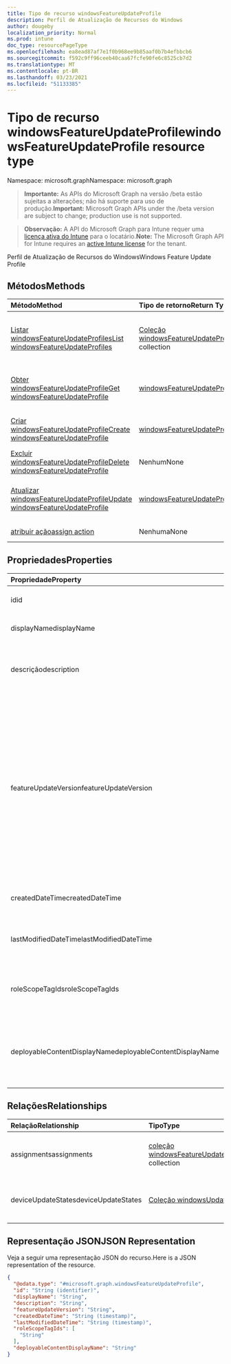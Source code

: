 ```yaml
---
title: Tipo de recurso windowsFeatureUpdateProfile
description: Perfil de Atualização de Recursos do Windows
author: dougeby
localization_priority: Normal
ms.prod: intune
doc_type: resourcePageType
ms.openlocfilehash: ea8ead87af7e1f0b968ee9b85aaf0b7b4efbbcb6
ms.sourcegitcommit: f592c9ff96ceeb40caa67fcfe90fe6c8525cb7d2
ms.translationtype: MT
ms.contentlocale: pt-BR
ms.lasthandoff: 03/23/2021
ms.locfileid: "51133385"
---
```

# <a name="windowsfeatureupdateprofile-resource-type"></a><span data-ttu-id="9b5c3-103">Tipo de recurso windowsFeatureUpdateProfile</span><span class="sxs-lookup"><span data-stu-id="9b5c3-103">windowsFeatureUpdateProfile resource type</span></span>

<span data-ttu-id="9b5c3-104">Namespace: microsoft.graph</span><span class="sxs-lookup"><span data-stu-id="9b5c3-104">Namespace: microsoft.graph</span></span>

> <span data-ttu-id="9b5c3-105">**Importante:** As APIs do Microsoft Graph na versão /beta estão sujeitas a alterações; não há suporte para uso de produção.</span><span class="sxs-lookup"><span data-stu-id="9b5c3-105">**Important:** Microsoft Graph APIs under the /beta version are subject to change; production use is not supported.</span></span>

> <span data-ttu-id="9b5c3-106">**Observação:** A API do Microsoft Graph para Intune requer uma [licença ativa do Intune](https://go.microsoft.com/fwlink/?linkid=839381) para o locatário.</span><span class="sxs-lookup"><span data-stu-id="9b5c3-106">**Note:** The Microsoft Graph API for Intune requires an [active Intune license](https://go.microsoft.com/fwlink/?linkid=839381) for the tenant.</span></span>

<span data-ttu-id="9b5c3-107">Perfil de Atualização de Recursos do Windows</span><span class="sxs-lookup"><span data-stu-id="9b5c3-107">Windows Feature Update Profile</span></span>

## <a name="methods"></a><span data-ttu-id="9b5c3-108">Métodos</span><span class="sxs-lookup"><span data-stu-id="9b5c3-108">Methods</span></span>
|<span data-ttu-id="9b5c3-109">Método</span><span class="sxs-lookup"><span data-stu-id="9b5c3-109">Method</span></span>|<span data-ttu-id="9b5c3-110">Tipo de retorno</span><span class="sxs-lookup"><span data-stu-id="9b5c3-110">Return Type</span></span>|<span data-ttu-id="9b5c3-111">Descrição</span><span class="sxs-lookup"><span data-stu-id="9b5c3-111">Description</span></span>|
|:---|:---|:---|
|[<span data-ttu-id="9b5c3-112">Listar windowsFeatureUpdateProfiles</span><span class="sxs-lookup"><span data-stu-id="9b5c3-112">List windowsFeatureUpdateProfiles</span></span>](../api/intune-softwareupdate-windowsfeatureupdateprofile-list.md)|<span data-ttu-id="9b5c3-113">[Coleção windowsFeatureUpdateProfile](../resources/intune-softwareupdate-windowsfeatureupdateprofile.md)</span><span class="sxs-lookup"><span data-stu-id="9b5c3-113">[windowsFeatureUpdateProfile](../resources/intune-softwareupdate-windowsfeatureupdateprofile.md) collection</span></span>|<span data-ttu-id="9b5c3-114">Listar propriedades e relações dos [objetos windowsFeatureUpdateProfile.](../resources/intune-softwareupdate-windowsfeatureupdateprofile.md)</span><span class="sxs-lookup"><span data-stu-id="9b5c3-114">List properties and relationships of the [windowsFeatureUpdateProfile](../resources/intune-softwareupdate-windowsfeatureupdateprofile.md) objects.</span></span>|
|[<span data-ttu-id="9b5c3-115">Obter windowsFeatureUpdateProfile</span><span class="sxs-lookup"><span data-stu-id="9b5c3-115">Get windowsFeatureUpdateProfile</span></span>](../api/intune-softwareupdate-windowsfeatureupdateprofile-get.md)|[<span data-ttu-id="9b5c3-116">windowsFeatureUpdateProfile</span><span class="sxs-lookup"><span data-stu-id="9b5c3-116">windowsFeatureUpdateProfile</span></span>](../resources/intune-softwareupdate-windowsfeatureupdateprofile.md)|<span data-ttu-id="9b5c3-117">Leia propriedades e relações do [objeto windowsFeatureUpdateProfile.](../resources/intune-softwareupdate-windowsfeatureupdateprofile.md)</span><span class="sxs-lookup"><span data-stu-id="9b5c3-117">Read properties and relationships of the [windowsFeatureUpdateProfile](../resources/intune-softwareupdate-windowsfeatureupdateprofile.md) object.</span></span>|
|[<span data-ttu-id="9b5c3-118">Criar windowsFeatureUpdateProfile</span><span class="sxs-lookup"><span data-stu-id="9b5c3-118">Create windowsFeatureUpdateProfile</span></span>](../api/intune-softwareupdate-windowsfeatureupdateprofile-create.md)|[<span data-ttu-id="9b5c3-119">windowsFeatureUpdateProfile</span><span class="sxs-lookup"><span data-stu-id="9b5c3-119">windowsFeatureUpdateProfile</span></span>](../resources/intune-softwareupdate-windowsfeatureupdateprofile.md)|<span data-ttu-id="9b5c3-120">Crie um novo [objeto windowsFeatureUpdateProfile.](../resources/intune-softwareupdate-windowsfeatureupdateprofile.md)</span><span class="sxs-lookup"><span data-stu-id="9b5c3-120">Create a new [windowsFeatureUpdateProfile](../resources/intune-softwareupdate-windowsfeatureupdateprofile.md) object.</span></span>|
|[<span data-ttu-id="9b5c3-121">Excluir windowsFeatureUpdateProfile</span><span class="sxs-lookup"><span data-stu-id="9b5c3-121">Delete windowsFeatureUpdateProfile</span></span>](../api/intune-softwareupdate-windowsfeatureupdateprofile-delete.md)|<span data-ttu-id="9b5c3-122">Nenhum</span><span class="sxs-lookup"><span data-stu-id="9b5c3-122">None</span></span>|<span data-ttu-id="9b5c3-123">Exclui um [windowsFeatureUpdateProfile](../resources/intune-softwareupdate-windowsfeatureupdateprofile.md).</span><span class="sxs-lookup"><span data-stu-id="9b5c3-123">Deletes a [windowsFeatureUpdateProfile](../resources/intune-softwareupdate-windowsfeatureupdateprofile.md).</span></span>|
|[<span data-ttu-id="9b5c3-124">Atualizar windowsFeatureUpdateProfile</span><span class="sxs-lookup"><span data-stu-id="9b5c3-124">Update windowsFeatureUpdateProfile</span></span>](../api/intune-softwareupdate-windowsfeatureupdateprofile-update.md)|[<span data-ttu-id="9b5c3-125">windowsFeatureUpdateProfile</span><span class="sxs-lookup"><span data-stu-id="9b5c3-125">windowsFeatureUpdateProfile</span></span>](../resources/intune-softwareupdate-windowsfeatureupdateprofile.md)|<span data-ttu-id="9b5c3-126">Atualize as propriedades de um [objeto windowsFeatureUpdateProfile.](../resources/intune-softwareupdate-windowsfeatureupdateprofile.md)</span><span class="sxs-lookup"><span data-stu-id="9b5c3-126">Update the properties of a [windowsFeatureUpdateProfile](../resources/intune-softwareupdate-windowsfeatureupdateprofile.md) object.</span></span>|
|[<span data-ttu-id="9b5c3-127">atribuir ação</span><span class="sxs-lookup"><span data-stu-id="9b5c3-127">assign action</span></span>](../api/intune-softwareupdate-windowsfeatureupdateprofile-assign.md)|<span data-ttu-id="9b5c3-128">Nenhuma</span><span class="sxs-lookup"><span data-stu-id="9b5c3-128">None</span></span>|<span data-ttu-id="9b5c3-129">Ainda não documentado</span><span class="sxs-lookup"><span data-stu-id="9b5c3-129">Not yet documented</span></span>|

## <a name="properties"></a><span data-ttu-id="9b5c3-130">Propriedades</span><span class="sxs-lookup"><span data-stu-id="9b5c3-130">Properties</span></span>
|<span data-ttu-id="9b5c3-131">Propriedade</span><span class="sxs-lookup"><span data-stu-id="9b5c3-131">Property</span></span>|<span data-ttu-id="9b5c3-132">Tipo</span><span class="sxs-lookup"><span data-stu-id="9b5c3-132">Type</span></span>|<span data-ttu-id="9b5c3-133">Descrição</span><span class="sxs-lookup"><span data-stu-id="9b5c3-133">Description</span></span>|
|:---|:---|:---|
|<span data-ttu-id="9b5c3-134">id</span><span class="sxs-lookup"><span data-stu-id="9b5c3-134">id</span></span>|<span data-ttu-id="9b5c3-135">Cadeia de caracteres</span><span class="sxs-lookup"><span data-stu-id="9b5c3-135">String</span></span>|<span data-ttu-id="9b5c3-136">O Identificador da entidade.</span><span class="sxs-lookup"><span data-stu-id="9b5c3-136">The Identifier of the entity.</span></span>|
|<span data-ttu-id="9b5c3-137">displayName</span><span class="sxs-lookup"><span data-stu-id="9b5c3-137">displayName</span></span>|<span data-ttu-id="9b5c3-138">Cadeia de caracteres</span><span class="sxs-lookup"><span data-stu-id="9b5c3-138">String</span></span>|<span data-ttu-id="9b5c3-139">O nome de exibição do perfil.</span><span class="sxs-lookup"><span data-stu-id="9b5c3-139">The display name of the profile.</span></span>|
|<span data-ttu-id="9b5c3-140">descrição</span><span class="sxs-lookup"><span data-stu-id="9b5c3-140">description</span></span>|<span data-ttu-id="9b5c3-141">Cadeia de caracteres</span><span class="sxs-lookup"><span data-stu-id="9b5c3-141">String</span></span>|<span data-ttu-id="9b5c3-142">A descrição do perfil especificado pelo usuário.</span><span class="sxs-lookup"><span data-stu-id="9b5c3-142">The description of the profile which is specified by the user.</span></span>|
|<span data-ttu-id="9b5c3-143">featureUpdateVersion</span><span class="sxs-lookup"><span data-stu-id="9b5c3-143">featureUpdateVersion</span></span>|<span data-ttu-id="9b5c3-144">Cadeia de caracteres</span><span class="sxs-lookup"><span data-stu-id="9b5c3-144">String</span></span>|<span data-ttu-id="9b5c3-145">A versão de atualização de recursos que será implantada nos dispositivos direcionados por esse perfil.</span><span class="sxs-lookup"><span data-stu-id="9b5c3-145">The feature update version that will be deployed to the devices targeted by this profile.</span></span> <span data-ttu-id="9b5c3-146">A versão pode ser qualquer versão com suporte para o exemplo 1709, 1803 ou 1809 e assim por diante.</span><span class="sxs-lookup"><span data-stu-id="9b5c3-146">The version could be any supported version for example 1709, 1803 or 1809 and so on.</span></span>|
|<span data-ttu-id="9b5c3-147">createdDateTime</span><span class="sxs-lookup"><span data-stu-id="9b5c3-147">createdDateTime</span></span>|<span data-ttu-id="9b5c3-148">DateTimeOffset</span><span class="sxs-lookup"><span data-stu-id="9b5c3-148">DateTimeOffset</span></span>|<span data-ttu-id="9b5c3-149">A data em que o perfil foi criado.</span><span class="sxs-lookup"><span data-stu-id="9b5c3-149">The date time that the profile was created.</span></span>|
|<span data-ttu-id="9b5c3-150">lastModifiedDateTime</span><span class="sxs-lookup"><span data-stu-id="9b5c3-150">lastModifiedDateTime</span></span>|<span data-ttu-id="9b5c3-151">DateTimeOffset</span><span class="sxs-lookup"><span data-stu-id="9b5c3-151">DateTimeOffset</span></span>|<span data-ttu-id="9b5c3-152">A data em que o perfil foi modificado pela última vez.</span><span class="sxs-lookup"><span data-stu-id="9b5c3-152">The date time that the profile was last modified.</span></span>|
|<span data-ttu-id="9b5c3-153">roleScopeTagIds</span><span class="sxs-lookup"><span data-stu-id="9b5c3-153">roleScopeTagIds</span></span>|<span data-ttu-id="9b5c3-154">Coleção de cadeias de caracteres</span><span class="sxs-lookup"><span data-stu-id="9b5c3-154">String collection</span></span>|<span data-ttu-id="9b5c3-155">Lista de Marcas de Escopo para essa entidade atualização de recursos.</span><span class="sxs-lookup"><span data-stu-id="9b5c3-155">List of Scope Tags for this Feature Update entity.</span></span>|
|<span data-ttu-id="9b5c3-156">deployableContentDisplayName</span><span class="sxs-lookup"><span data-stu-id="9b5c3-156">deployableContentDisplayName</span></span>|<span data-ttu-id="9b5c3-157">Cadeia de caracteres</span><span class="sxs-lookup"><span data-stu-id="9b5c3-157">String</span></span>|<span data-ttu-id="9b5c3-158">Nome de exibição amigável do conteúdo implantável do perfil de atualização de qualidade</span><span class="sxs-lookup"><span data-stu-id="9b5c3-158">Friendly display name of the quality update profile deployable content</span></span>|

## <a name="relationships"></a><span data-ttu-id="9b5c3-159">Relações</span><span class="sxs-lookup"><span data-stu-id="9b5c3-159">Relationships</span></span>
|<span data-ttu-id="9b5c3-160">Relação</span><span class="sxs-lookup"><span data-stu-id="9b5c3-160">Relationship</span></span>|<span data-ttu-id="9b5c3-161">Tipo</span><span class="sxs-lookup"><span data-stu-id="9b5c3-161">Type</span></span>|<span data-ttu-id="9b5c3-162">Descrição</span><span class="sxs-lookup"><span data-stu-id="9b5c3-162">Description</span></span>|
|:---|:---|:---|
|<span data-ttu-id="9b5c3-163">assignments</span><span class="sxs-lookup"><span data-stu-id="9b5c3-163">assignments</span></span>|<span data-ttu-id="9b5c3-164">[coleção windowsFeatureUpdateProfileAssignment](../resources/intune-softwareupdate-windowsfeatureupdateprofileassignment.md)</span><span class="sxs-lookup"><span data-stu-id="9b5c3-164">[windowsFeatureUpdateProfileAssignment](../resources/intune-softwareupdate-windowsfeatureupdateprofileassignment.md) collection</span></span>|<span data-ttu-id="9b5c3-165">A lista de atribuições de grupo do perfil.</span><span class="sxs-lookup"><span data-stu-id="9b5c3-165">The list of group assignments of the profile.</span></span>|
|<span data-ttu-id="9b5c3-166">deviceUpdateStates</span><span class="sxs-lookup"><span data-stu-id="9b5c3-166">deviceUpdateStates</span></span>|<span data-ttu-id="9b5c3-167">[Coleção windowsUpdateState](../resources/intune-shared-windowsupdatestate.md)</span><span class="sxs-lookup"><span data-stu-id="9b5c3-167">[windowsUpdateState](../resources/intune-shared-windowsupdatestate.md) collection</span></span>|<span data-ttu-id="9b5c3-168">A lista de dispositivos declara esse perfil direcionado para</span><span class="sxs-lookup"><span data-stu-id="9b5c3-168">The list of device states this profile targeted to</span></span>|

## <a name="json-representation"></a><span data-ttu-id="9b5c3-169">Representação JSON</span><span class="sxs-lookup"><span data-stu-id="9b5c3-169">JSON Representation</span></span>
<span data-ttu-id="9b5c3-170">Veja a seguir uma representação JSON do recurso.</span><span class="sxs-lookup"><span data-stu-id="9b5c3-170">Here is a JSON representation of the resource.</span></span>
<!-- {
  "blockType": "resource",
  "keyProperty": "id",
  "@odata.type": "microsoft.graph.windowsFeatureUpdateProfile"
}
-->
``` json
{
  "@odata.type": "#microsoft.graph.windowsFeatureUpdateProfile",
  "id": "String (identifier)",
  "displayName": "String",
  "description": "String",
  "featureUpdateVersion": "String",
  "createdDateTime": "String (timestamp)",
  "lastModifiedDateTime": "String (timestamp)",
  "roleScopeTagIds": [
    "String"
  ],
  "deployableContentDisplayName": "String"
}
```





